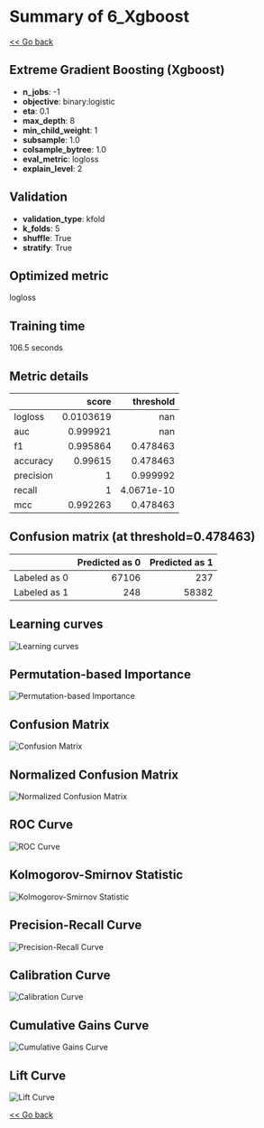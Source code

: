 # Summary of 6_Xgboost

[<< Go back](../README.md)


## Extreme Gradient Boosting (Xgboost)
- **n_jobs**: -1
- **objective**: binary:logistic
- **eta**: 0.1
- **max_depth**: 8
- **min_child_weight**: 1
- **subsample**: 1.0
- **colsample_bytree**: 1.0
- **eval_metric**: logloss
- **explain_level**: 2

## Validation
 - **validation_type**: kfold
 - **k_folds**: 5
 - **shuffle**: True
 - **stratify**: True

## Optimized metric
logloss

## Training time

106.5 seconds

## Metric details
|           |     score |    threshold |
|:----------|----------:|-------------:|
| logloss   | 0.0103619 | nan          |
| auc       | 0.999921  | nan          |
| f1        | 0.995864  |   0.478463   |
| accuracy  | 0.99615   |   0.478463   |
| precision | 1         |   0.999992   |
| recall    | 1         |   4.0671e-10 |
| mcc       | 0.992263  |   0.478463   |


## Confusion matrix (at threshold=0.478463)
|              |   Predicted as 0 |   Predicted as 1 |
|:-------------|-----------------:|-----------------:|
| Labeled as 0 |            67106 |              237 |
| Labeled as 1 |              248 |            58382 |

## Learning curves
![Learning curves](learning_curves.png)

## Permutation-based Importance
![Permutation-based Importance](permutation_importance.png)
## Confusion Matrix

![Confusion Matrix](confusion_matrix.png)


## Normalized Confusion Matrix

![Normalized Confusion Matrix](confusion_matrix_normalized.png)


## ROC Curve

![ROC Curve](roc_curve.png)


## Kolmogorov-Smirnov Statistic

![Kolmogorov-Smirnov Statistic](ks_statistic.png)


## Precision-Recall Curve

![Precision-Recall Curve](precision_recall_curve.png)


## Calibration Curve

![Calibration Curve](calibration_curve_curve.png)


## Cumulative Gains Curve

![Cumulative Gains Curve](cumulative_gains_curve.png)


## Lift Curve

![Lift Curve](lift_curve.png)



[<< Go back](../README.md)

